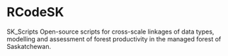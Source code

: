 # RCodeSK
SK_Scripts
Open-source scripts for cross-scale linkages of data types, modelling and assessment of forest productivity in the managed forest of Saskatchewan.
